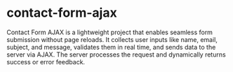 # contact-form-ajax
Contact Form AJAX is a lightweight project that enables seamless form submission without page reloads. It collects user inputs like name, email, subject, and message, validates them in real time, and sends data to the server via AJAX. The server processes the request and dynamically returns success or error feedback.
